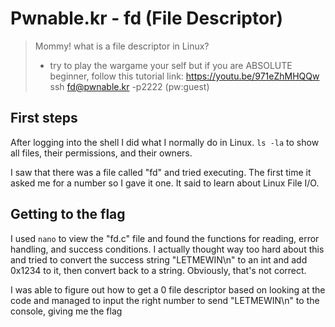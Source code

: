 # Pwnable.kr - fd (File Descriptor)

> Mommy! what is a file descriptor in Linux?
>
> * try to play the wargame your self but if you are ABSOLUTE beginner, follow this tutorial link: https://youtu.be/971eZhMHQQw
> ssh fd@pwnable.kr -p2222 (pw:guest)

## First steps
After logging into the shell I did what I normally do in Linux. `ls -la` to show all files, their permissions, and their owners.

I saw that there was a file called "fd" and tried executing. The first time it asked me for a number so I gave it one. It said to learn about Linux File I/O. 


## Getting to the flag
I used `nano` to view the "fd.c" file and found the functions for reading, error handling, and success conditions. I actually thought way too hard about this and tried to convert the success string "LETMEWIN\n" to an int and add 0x1234 to it, then convert back to a string. Obviously, that's not correct.

I was able to figure out how to get a 0 file descriptor based on looking at the code and managed to input the right number to send "LETMEWIN\n" to the console, giving me the flag
